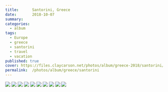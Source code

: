 ```yaml
---
title:      Santorini, Greece
date:       2018-10-07
summary:    
categories:
  - album
tags:
  - Europe
  - greece
  - santorini
  - travel
  - vacation
published: true
cover: https://files.claycarson.net/photos/album/greece-2018/santorini/greece-1.jpg
permalink:  /photos/album/greece/santorini
---
```


<img src="https://files.claycarson.net/photos/album/greece-2018/santorini/greece-1.jpg">
<img src="https://files.claycarson.net/photos/album/greece-2018/santorini/greece-1.jpg">
<img src="https://files.claycarson.net/photos/album/greece-2018/santorini/greece-2.jpg">
<img src="https://files.claycarson.net/photos/album/greece-2018/santorini/greece-3.jpg">
<img src="https://files.claycarson.net/photos/album/greece-2018/santorini/greece-4.jpg">
<img src="https://files.claycarson.net/photos/album/greece-2018/santorini/greece-5.jpg">
<img src="https://files.claycarson.net/photos/album/greece-2018/santorini/greece-7.jpg">
<img src="https://files.claycarson.net/photos/album/greece-2018/santorini/greece-8.jpg">
<img src="https://files.claycarson.net/photos/album/greece-2018/santorini/greece-9.jpg">
<img src="https://files.claycarson.net/photos/album/greece-2018/santorini/greece-10.jpg">
